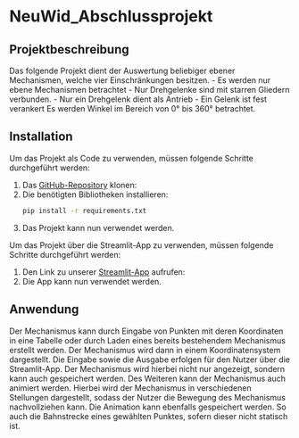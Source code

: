 # NeuWid_Abschlussprojekt

## Projektbeschreibung
Das folgende Projekt dient der Auswertung beliebiger ebener Mechanismen, welche vier Einschränkungen besitzen. 
    - Es werden nur ebene Mechanismen betrachtet
    - Nur Drehgelenke sind mit starren Gliedern verbunden. 
    - Nur ein Drehgelenk dient als Antrieb 
    - Ein Gelenk ist fest verankert
Es werden Winkel im Bereich von 0° bis 360° betrachtet.

## Installation
Um das Projekt als Code zu verwenden, müssen folgende Schritte durchgeführt werden:
1. Das [GitHub-Repository](https://github.com/np362/NeuWid_Abschlussprojekt) klonen:
2. Die benötigten Bibliotheken installieren:
   ```bash
   pip install -r requirements.txt
   ```
3. Das Projekt kann nun verwendet werden.

Um das Projekt über die Streamlit-App zu verwenden, müssen folgende Schritte durchgeführt werden:
1. Den Link zu unserer [Streamlit-App](https://neuwidproject.streamlit.app/) aufrufen: 
2. Die App kann nun verwendet werden.

## Anwendung
Der Mechanismus kann durch Eingabe von Punkten mit deren Koordinaten in eine Tabelle oder durch Laden eines bereits bestehendem Mechanismus erstellt werden. Der Mechanismus wird dann in einem Koordinatensystem dargestellt. Die Eingabe sowie die Ausgabe erfolgen für den Nutzer über die Streamlit-App.
Der Mechanismus wird hierbei nicht nur angezeigt, sondern kann auch gespeichert werden. Des Weiteren kann der Mechanismus auch animiert werden. Hierbei wird der Mechanismus in verschiedenen Stellungen dargestellt, sodass der Nutzer die Bewegung des Mechanismus nachvollziehen kann. Die Animation kann ebenfalls gespeichert werden. So auch die Bahnstrecke eines gewählten Punktes, sofern dieser nicht statisch ist.
